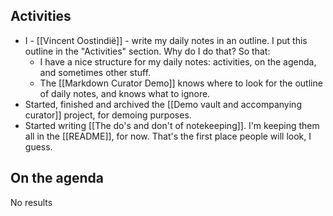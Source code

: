 ## Activities

- I - [[Vincent Oostindië]] - write my daily notes in an outline. I put this outline in the "Activities" section. Why do I do that? So that:
	- I have a nice structure for my daily notes: activities, on the agenda, and sometimes other stuff.
	- The [[Markdown Curator Demo]] knows where to look for the outline of daily notes, and knows what to ignore.
- Started, finished and archived the [[Demo vault and accompanying curator]] project, for demoing purposes.
- Started writing [[The do's and don't of notekeeping]]. I'm keeping them all in the [[README]], for now. That's the first place people will look, I guess.

## On the agenda

<!--query:timeline-->
No results
<!--/query (a43619f3)-->
